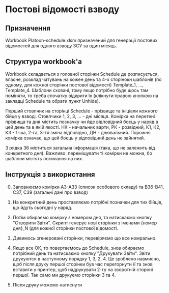 # Постові відомості взводу

## Призначення

Workbook Platoon-schedule.xlsm призначений для генерації постових відомостей для одного взводу ЗСУ за один місяць.


## Структура workbook'а

Workbook складається з головної сторінки Schedule де розписується, власне, розклад чатувань на кожен день та 4-х сторінокн шаблонів (по одному, для кожної сторінки постової відомості) Template_1, ..., Template_4. Шаблони сховані, тому якщо потрібно буде щось там поміняти, то треба спочатку відкрити їх (клікнути правою кнопкою на закладці Schedule та обрати пункт Unhide).

Перший стовпчик на сторінці Schedule - прізвище та ініціали кожного бійця у взводі. Стовпчики 1, 2, 3, ... - дні місяця. Комірка на перетені прізвища та дня містить позначку чи йде відповідний боєць у наряд в цей день та в якій якості. НК - начальник варти, РК - розвідний, К1, К2, К3 - 1-ша, 2-га, 3-тя зміна відповідно, ДН - днювальний. Порожня комірка означає, що цей боєць у відповідний день не зайнятий.

З рядка 36 міститься загальна інформація (така, що не залежить від конкретного дня). Важливо: переміщувати ті комірки не можна, бо шаблони містять посилання на них.


## Інструкція з використання

0. Заповнюємо комірки A3-A33 (список особового складу) та B36-B41, C37, C39 (загальні дані про взвод)

1. На конкретний день проставляємо потрібні позначки для тих бійців, що йдуть сьогодні у наряд.

2. Потім обираємо комірку з номером дня, та натискаємо кнопку "Створити Звіти". Скрипт генерує нові сторінки з іменами {номер дня}_N (для кожної сторінки постової відомості.

3. Дивимось згенеровані сторінки, перевіряємо що все номрально.

4. Якщо все ОК, то повертаємось до Schedule, знов обираємо потрібний день та натискаємо кнопку "Друкувати Звіти". Звіти друкуются в наступному порядку 1, 3, 2, 4. Це зроблено навмисно, щоб після друку першої сторінки був час перегорнути ії та знов вставити у принтер, щоб надрукувати 2-гу на зворотній стороні першої. Так само ми друкуємо сторінки 3 та 4.

5. Після друку можемо натиснути 